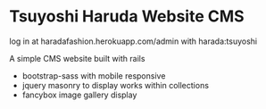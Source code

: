 # Tsuyoshi Haruda Website CMS

log in at haradafashion.herokuapp.com/admin with harada:tsuyoshi

A simple CMS website built with rails
- bootstrap-sass with mobile responsive
- jquery masonry to display works within collections
- fancybox image gallery display
